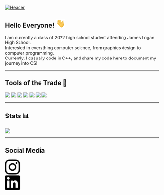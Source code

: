 [![Header](https://github.com/DanL2015/DanL2015/blob/main/assets/Liu_Daniel_Header.png?raw=true)](https://daniel-liu-website.herokuapp.com/)

## Hello Everyone! <img src="https://github.com/DanL2015/DanL2015/blob/main/assets/wave.gif?raw=true" width="30px">
<p>
  I am currently a class of 2022 high school student attending James Logan High School.<br>
  Interested in everything computer science, from graphics design to computer programming.<br>
  Currently, I casually code in C++, and share my code here to document my journey into CS!
</p>

---

## Tools of the Trade 🔧
![](https://img.shields.io/badge/OS-archlinux-informational?style=flat&logo=archlinux&logoColor=white&color=88C0D0)
![](https://img.shields.io/badge/DE-plasma-informational?style=flat&logo=kde&logoColor=white&color=88C0D0)
![](https://img.shields.io/badge/Editor-vscode-informational?style=flat&logo=visualstudiocode&logoColor=white&color=88C0D0)
![](https://img.shields.io/badge/Code-C++-informational?style=flat&logo=cplusplus&logoColor=white&color=88C0D0)
![](https://img.shields.io/badge/Code-Java-informational?style=flat&logo=python&logoColor=white&color=88C0D0)
![](https://img.shields.io/badge/Code-Python-informational?style=flat&logo=java&logoColor=white&color=88C0D0)
![](https://img.shields.io/badge/Code-JavaScript-informational?style=flat&logo=javascript&logoColor=white&color=88C0D0)

---

## Stats 📊

<a href="https://github.com/DanL2015/DanL2015">
  <img align="center" src="https://github-readme-stats.vercel.app/api/top-langs/?username=DanL2015&hide=java,html,tex&title_color=D8DEE9&text_color=88C0D0&icon_color=A3BE8C&bg_color=3B4252&langs_count=3" />
</a>

---

## Social Media


<!-- Actual text -->

[![Instagram][1.2]][1]<br>
[![LinkedIn][2.2]][2]

<!-- Icons -->

[1.2]: https://raw.githubusercontent.com/DanL2015/DanL2015/d0ff8902c9c1c203a196f6f6b40704e87710c48d/assets/instagram.svg?token=AR6XZWADGVGTKCLO2SXIMZ3B3UJP2
[2.2]: https://raw.githubusercontent.com/DanL2015/DanL2015/4eb7850d937684ab92504c6260eb1c28fa3bcdcf/assets/linkedin.svg?token=AR6XZWFKFNY4NDFEXWCYTUDB3UJSQ

<!-- Links to your social media accounts -->

[1]: https://www.instagram.com/danl_2015/
[2]: https://www.linkedin.com/in/daniel-liu-2004/
